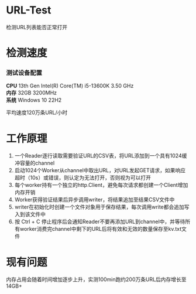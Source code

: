 # URL-Test
检测URL列表能否正常打开

# 检测速度
### 测试设备配置  
**CPU** 13th Gen Intel(R) Core(TM) i5-13600K 3.50 GHz  
**内存** 32GB 3200MHz  
**系统** Windows 10 22H2

平均速度120万条URL/小时

# 工作原理
1. 一个Reader逐行读取需要验证URL的CSV表，将URL添加到一个具有1024缓冲容量的channel
2. 启动1024个Worker从channel中取出URL，对URL发起GET请求，如果响应超时（10s）或错误，则认定为无法打开，否则视为可以打开
3. 每个worker持有一个独立的http.Client，避免每次请求都创建一个Client增加内存开销
4. Worker获得验证结果后异步调用writer，将结果追加至结果CSV文件中
5. writer在初始化时创建一个文件对象用于保存结果，每次调用write都会追加写入到该文件中
6. 按 Ctrl + C 停止程序后会通知Reader不要再添加URL到channel中，并等待所有worker消费完channel中剩下的URL后将有效和无效的数量保存至kv.txt文件

# 现有问题
内存占用会随着时间增加逐步上升，实测100min跑约200万条URL后内存增长至14GB+